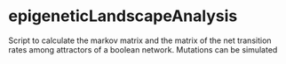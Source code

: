 # epigeneticLandscapeAnalysis
Script to calculate the markov matrix and the matrix of the net transition rates among attractors of a boolean network. Mutations can be simulated
